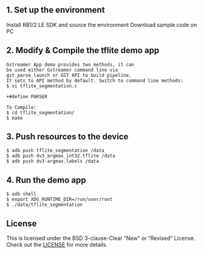 ## 1. Set up the environment
Install RB1/2 LE SDK and source the environment
Download sample code on PC

## 2. Modify & Compile the tflite demo app
```
Gstreamer App demo provides two methods, it can
be used either Gstreamer command line via
gst_parse_launch or GST API to build pipeline.
It sets to API method by default. Switch to command line methods:
$ vi tflite_segmentation.c

+#define PARSER

To Compile:
$ cd tflite_segmentation/
$ make
```

## 3. Push resources to the device
```
$ adb push tflite_segmentation /data
$ adb push dv3_argmax_int32.tflite /data
$ adb push dv3-argmax.labels /data
```

## 4. Run the demo app
```
$ adb shell
$ export XDG_RUNTIME_DIR=/run/user/root
$ ./data/tflite_segmentation
```

## License
This is licensed under the BSD 3-clause-Clear “New” or “Revised” License. Check out the [LICENSE](LICENSE) for more details.
